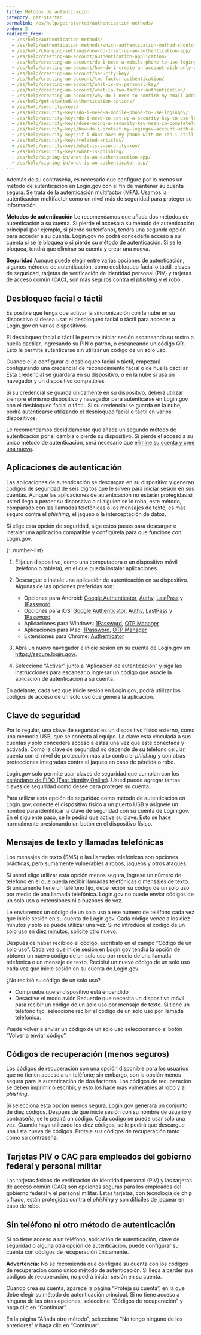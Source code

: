 ```yaml
---
title: Métodos de autenticación
category: get-started
permalink: /es/help/get-started/authentication-methods/
order: 2
redirect_from:
  - /es/help/authentication-methods/
  - /es/help/authentication-methods/which-authentication-method-should-i-use/
  - /es/help/changing-settings/how-do-I-set-up-an-authentication-app/
  - /es/help/creating-an-account/authentication-application/
  - /es/help/creating-an-account/do-i-need-a-mobile-phone-to-use-logingov/
  - /es/help/creating-an-account/how-do-i-create-an-account-with-only-one-two-factor-authenticator/
  - /es/help/creating-an-account/security-key/
  - /es/help/creating-an-account/two-factor-authentication/
  - /es/help/creating-an-account/what-is-my-personal-key/
  - /es/help/creating-an-account/what-is-two-factor-authentication/
  - /es/help/creating-an-account/why-do-i-need-to-confirm-my-email-address-and-my-phone-number/
  - /es/help/get-started/authentication-options/
  - /es/help/security-keys/
  - /es/help/security-keys/do-i-need-a-mobile-phone-to-use-logingov/
  - /es/help/security-keys/do-i-need-to-set-up-a-security-key-to-use-logingov/
  - /es/help/security-keys/does-using-a-security-key-mean-im-completely-safe-from-phishing/
  - /es/help/security-keys/how-do-i-protect-my-logingov-account-with-a-security-key/
  - /es/help/security-keys/if-i-dont-have-my-phone-with-me-can-i-still-sign-in/
  - /es/help/security-keys/related-articles/
  - /es/help/security-keys/what-is-a-security-key/
  - /es/help/security-keys/what-is-phishing/
  - /es/help/signing-in/what-is-an-authentication-app/
  - /es/help/signing-in/what-is-an-authenticator-app/
---
```

Además de su contraseña, es necesario que configure por lo menos un método de autenticación en Login.gov con el fin de mantener su cuenta segura. Se trata de la autenticación multifactor (MFA). Usamos la autenticación multifactor como un nivel más de seguridad para proteger su información.

**Métodos de autenticación**
Le recomendamos que añada dos métodos de autenticación a su cuenta. Si pierde el acceso a su método de autenticación principal (por ejemplo, si pierde su teléfono), tendrá una segunda opción para acceder a su cuenta. Login.gov no podrá concederle acceso a su cuenta si se le bloquea o si pierde su método de autenticación. Si se le bloquea, tendrá que eliminar su cuenta y crear una nueva.

**Seguridad**
Aunque puede elegir entre varias opciones de autenticación, algunos métodos de autenticación, como desbloqueo facial o táctil, claves de seguridad, tarjetas de verificación de identidad personal (PIV) y tarjetas de acceso común (CAC), son más seguros contra el *phishing* y el robo.

## Desbloqueo facial o táctil

<div class="usa-alert usa-alert--info margin-bottom-4" role="status">
  <div class="usa-alert__body">
    <p class="usa-alert__text">Es posible que tenga que activar la sincronización con la nube en su dispositivo si desea usar el desbloqueo facial o táctil para acceder a Login.gov en varios dispositivos.</p>
  </div>
</div>

El desbloqueo facial o táctil le permite iniciar sesión escaneando su rostro o huella dactilar, ingresando su PIN o patrón, o escaneando un código QR. Esto le permite autenticarse sin utilizar un código de un solo uso.


Cuando elija configurar el desbloqueo facial o táctil, empezará configurando una credencial de reconocimiento facial o de huella dactilar. Esta credencial se guardará en su dispositivo, o en la nube si usa un navegador y un dispositivo compatibles.

Si su credencial se guarda únicamente en su dispositivo, deberá utilizar siempre el mismo dispositivo y navegador para autenticarse en Login.gov con el desbloqueo facial o táctil. Si su credencial se guarda en la nube, podrá autenticarse utilizando el desbloqueo facial o táctil en varios dispositivos.

Le recomendamos decididamente que añada un segundo método de autenticación por si cambia o pierde su dispositivo. Si pierde el acceso a su único método de autenticación, será necesario que [elimine su cuenta y cree una nueva](/es/help/manage-your-account/delete-your-account/).

## Aplicaciones de autenticación

Las aplicaciones de autenticación se descargan en su dispositivo y generan códigos de seguridad de seis dígitos que le sirven para iniciar sesión en sus cuentas. Aunque las aplicaciones de autenticación no estarán protegidas si usted llega a perder su dispositivo o si alguien se lo roba, este método, comparado con las llamadas telefónicas o los mensajes de texto, es más seguro contra el *phishing*, el jaqueo o la interceptación de datos.

Si elige esta opción de seguridad, siga estos pasos para descargar e instalar una aplicación compatible y configúrela para que funcione con Login.gov.

{: .number-list}

1. Elija un dispositivo, como una computadora o un dispositivo móvil (teléfono o tableta), en el que pueda instalar aplicaciones.
2. Descargue e instale una aplicación de autenticación en su dispositivo. Algunas de las opciones preferidas son:

   * Opciones para Android: [Google Authenticator](https://play.google.com/store/apps/details?id=com.google.android.apps.authenticator2&hl=en), [Authy](https://authy.com/), [LastPass](https://lastpass.com/) y [1Password](https://1password.com/)
   * Opciones para iOS: [Google Authenticator](https://itunes.apple.com/us/app/google-authenticator/id388497605?mt=8), [Authy](https://authy.com/), [LastPass](https://lastpass.com/) y [1Password](https://1password.com/)
   * Aplicaciones para Windows: [1Password](https://1password.com/), [OTP Manager](https://www.microsoft.com/en-us/store/p/otp-manager/9nblggh6hngn)
   * Aplicaciones para Mac: [1Password](https://1password.com/), [OTP Manager](https://itunes.apple.com/us/app/otp-manager/id928941247?mt=12)
   * Extensiones para Chrome: [Authenticator](https://chrome.google.com/webstore/detail/authenticator/bhghoamapcdpbohphigoooaddinpkbai?hl=en)
3. Abra un nuevo navegador e inicie sesión en su cuenta de Login.gov en <https://secure.login.gov/>.
4. Seleccione “Activar” junto a “Aplicación de autenticación” y siga las instrucciones para escanear o ingresar un código que asocie la aplicación de autenticación a su cuenta.

En adelante, cada vez que inicie sesión en Login.gov, podrá utilizar los códigos de acceso de un solo uso que genera la aplicación.

## Clave de seguridad

Por lo regular, una clave de seguridad es un dispositivo físico externo, como una memoria USB, que se conecta al equipo. La clave está vinculada a sus cuentas y solo concederá acceso a estas una vez que esté conectada y activada. Como la clave de seguridad no depende de su teléfono celular, cuenta con el nivel de protección más alto contra el *phishing* y con otras protecciones integradas contra el jaqueo en caso de pérdida o robo.

Login.gov solo permite usar claves de seguridad que cumplan con los [estándares de FIDO (Fast Identity Online)](https://fidoalliance.org/). Usted puede agregar tantas claves de seguridad como desee para proteger su cuenta.

Para utilizar esta opción de seguridad como método de autenticación en Login.gov, conecte el dispositivo físico a un puerto USB y asígnele un nombre para identificar la clave de seguridad con su cuenta de Login.gov. En el siguiente paso, se le pedirá que active su clave. Esto se hace normalmente presionando un botón en el dispositivo físico.

## Mensajes de texto y llamadas telefónicas

Los mensajes de texto (SMS) o las llamadas telefónicas son opciones prácticas, pero sumamente vulnerables a robos, jaqueos y otros ataques.

Si usted elige utilizar esta opción menos segura, ingrese un número de teléfono en el que pueda recibir llamadas telefónicas o mensajes de texto. Si únicamente tiene un teléfono fijo, debe recibir su código de un solo uso por medio de una llamada telefónica. Login.gov no puede enviar códigos de un solo uso a extensiones ni a buzones de voz.

Le enviaremos un código de un solo uso a ese número de teléfono cada vez que inicie sesión en su cuenta de Login.gov. Cada código vence a los diez minutos y solo se puede utilizar una vez. Si no introduce el código de un solo uso en diez minutos, solicite otro nuevo.

Después de haber recibido el código, escríbalo en el campo “Código de un solo uso”. Cada vez que inicie sesión en Login.gov tendrá la opción de obtener un nuevo código de un solo uso por medio de una llamada telefónica o un mensaje de texto. Recibirá un nuevo código de un solo uso cada vez que inicie sesión en su cuenta de Login.gov.

<div id="didn-t-receive-your-one-time-code">¿No recibió su código de un solo uso?</div>

* Compruebe que el dispositivo está encendido
* Desactive el modo avión
Recuerde que necesita un dispositivo móvil para recibir un código de un solo uso por mensaje de texto. Si tiene un teléfono fijo, seleccione recibir el código de un solo uso por llamada telefónica.

Puede volver a enviar un código de un solo uso seleccionando el botón “Volver a enviar código”.

## Códigos de recuperación (menos seguros)

Los códigos de recuperación son una opción disponible para los usuarios que no tienen acceso a un teléfono; sin embargo, son la opción menos segura para la autenticación de dos factores. Los códigos de recuperación se deben imprimir o escribir, y esto los hace más vulnerables al robo y al *phishing*.

Si selecciona esta opción menos segura, Login.gov generará un conjunto de diez códigos. Después de que inicie sesión con su nombre de usuario y contraseña, se le pedirá un código. Cada código se puede usar solo una vez. Cuando haya utilizado los diez códigos, se le pedirá que descargue una lista nueva de códigos. Proteja sus códigos de recuperación tanto como su contraseña.

## Tarjetas PIV o CAC para empleados del gobierno federal y personal militar

Las tarjetas físicas de verificación de identidad personal (PIV) y las tarjetas de acceso común (CAC) son opciones seguras para los empleados del gobierno federal y el personal militar. Estas tarjetas, con tecnología de chip cifrado, están protegidas contra el *phishing* y son difíciles de jaquear en caso de robo.

## Sin teléfono ni otro método de autenticación

Si no tiene acceso a un teléfono, aplicación de autenticación, clave de seguridad o alguna otra opción de autenticación, puede configurar su cuenta con códigos de recuperación únicamente.

**Advertencia:** No se recomienda que configure su cuenta con los códigos de recuperación como único método de autenticación. Si llega a perder sus códigos de recuperación, no podrá iniciar sesión en su cuenta.

Cuando crea su cuenta, aparece la página “Proteja su cuenta”, en la que debe elegir su método de autenticación principal. Si no tiene acceso a ninguna de las otras opciones, seleccione “Códigos de recuperación” y haga clic en “Continuar”.

En la página “Añada otro método”, seleccione “No tengo ninguno de los anteriores” y haga clic en “Continuar”.
